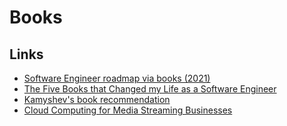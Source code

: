 # Books


## Links

- [Software Engineer roadmap via books (2021)](https://medium.com/@iamjwr/software-engineer-roadmap-via-books-a6aabdc2589c)
- [The Five Books that Changed my Life as a Software Engineer](https://dev.to/jameesy/the-five-books-that-changed-my-life-2ghe)
- [Kamyshev's book recommendation](https://read.kamyshev.me/)
- [Cloud Computing for Media Streaming Businesses](https://anchor.digitalocean.com/rs/113-DTN-266/images/Cloud-Computing-for-Media-Businesses_DigitalOcean.pdf?mkt_tok=MTEzLURUTi0yNjYAAAGFeSJukqhx62Gk3i0WOQb2rp1GkEe0d-L7zkdqWhurRlVfRz4PCUDz0ETnVAHwQ3vQHKSTwCtNjRGI-iVRN-a-Xkjb8DlyQ27ll1ojvsf-6Sc)